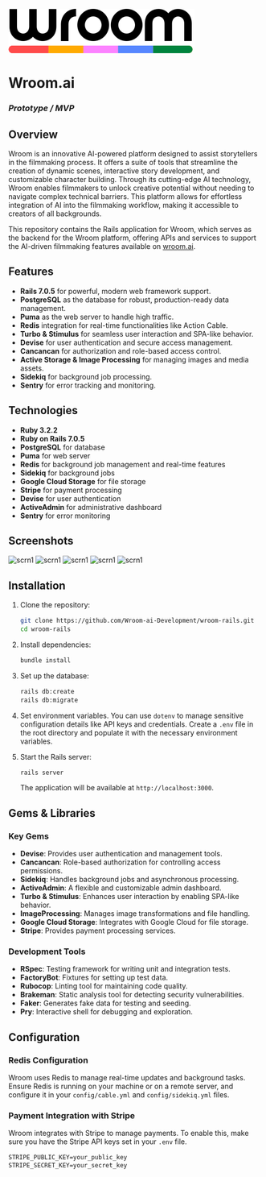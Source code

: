 ![Wroom logo](app/assets/images/logo-non-beta.svg)
# Wroom.ai
### _Prototype / MVP_

## Overview

Wroom is an innovative AI-powered platform designed to assist storytellers in the filmmaking process. It offers a suite of tools that streamline the creation of dynamic scenes, interactive story development, and customizable character building. Through its cutting-edge AI technology, Wroom enables filmmakers to unlock creative potential without needing to navigate complex technical barriers. This platform allows for effortless integration of AI into the filmmaking workflow, making it accessible to creators of all backgrounds.

This repository contains the Rails application for Wroom, which serves as the backend for the Wroom platform, offering APIs and services to support the AI-driven filmmaking features available on [wroom.ai](https://wroom.ai).

## Features

- **Rails 7.0.5** for powerful, modern web framework support.
- **PostgreSQL** as the database for robust, production-ready data management.
- **Puma** as the web server to handle high traffic.
- **Redis** integration for real-time functionalities like Action Cable.
- **Turbo & Stimulus** for seamless user interaction and SPA-like behavior.
- **Devise** for user authentication and secure access management.
- **Cancancan** for authorization and role-based access control.
- **Active Storage & Image Processing** for managing images and media assets.
- **Sidekiq** for background job processing.
- **Sentry** for error tracking and monitoring.

## Technologies

- **Ruby 3.2.2**
- **Ruby on Rails 7.0.5**
- **PostgreSQL** for database
- **Puma** for web server
- **Redis** for background job management and real-time features
- **Sidekiq** for background jobs
- **Google Cloud Storage** for file storage
- **Stripe** for payment processing
- **Devise** for user authentication
- **ActiveAdmin** for administrative dashboard
- **Sentry** for error monitoring

## Screenshots
![scrn1](app/assets/images/scr/1.png)
![scrn1](app/assets/images/scr/2.png)
![scrn1](app/assets/images/scr/3.png)
![scrn1](app/assets/images/scr/4.png)
![scrn1](app/assets/images/scr/5.png)

## Installation

1. Clone the repository:

   ```bash
   git clone https://github.com/Wroom-ai-Development/wroom-rails.git
   cd wroom-rails
   ```

2. Install dependencies:

   ```bash
   bundle install
   ```

3. Set up the database:

   ```bash
   rails db:create
   rails db:migrate
   ```

4. Set environment variables. You can use `dotenv` to manage sensitive configuration details like API keys and credentials. Create a `.env` file in the root directory and populate it with the necessary environment variables.

5. Start the Rails server:

   ```bash
   rails server
   ```

   The application will be available at `http://localhost:3000`.

## Gems & Libraries

### Key Gems

- **Devise**: Provides user authentication and management tools.
- **Cancancan**: Role-based authorization for controlling access permissions.
- **Sidekiq**: Handles background jobs and asynchronous processing.
- **ActiveAdmin**: A flexible and customizable admin dashboard.
- **Turbo & Stimulus**: Enhances user interaction by enabling SPA-like behavior.
- **ImageProcessing**: Manages image transformations and file handling.
- **Google Cloud Storage**: Integrates with Google Cloud for file storage.
- **Stripe**: Provides payment processing services.

### Development Tools

- **RSpec**: Testing framework for writing unit and integration tests.
- **FactoryBot**: Fixtures for setting up test data.
- **Rubocop**: Linting tool for maintaining code quality.
- **Brakeman**: Static analysis tool for detecting security vulnerabilities.
- **Faker**: Generates fake data for testing and seeding.
- **Pry**: Interactive shell for debugging and exploration.

## Configuration

### Redis Configuration

Wroom uses Redis to manage real-time updates and background tasks. Ensure Redis is running on your machine or on a remote server, and configure it in your `config/cable.yml` and `config/sidekiq.yml` files.

### Payment Integration with Stripe

Wroom integrates with Stripe to manage payments. To enable this, make sure you have the Stripe API keys set in your `.env` file.

```env
STRIPE_PUBLIC_KEY=your_public_key
STRIPE_SECRET_KEY=your_secret_key
```

